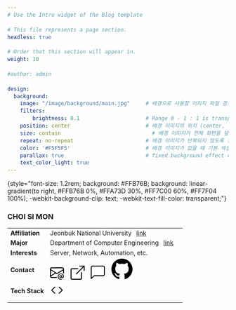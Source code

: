 ```yaml
---
# Use the Intro widget of the Blog template

# This file represents a page section.
headless: true

# Order that this section will appear in.
weight: 10

#author: admin

design:
  background:
    image: "/image/background/main.jpg"     # 배경으로 사용할 이미지 파일 경로
    filters:
        brightness: 0.1                     # Range 0 - 1 : 1 is transparent and 0 is opaque
    position: center                        # 배경 이미지의 위치 (center, contain, actual)
    size: contain                             # 배경 이미지가 전체 화면을 덮도록 설정
    repeat: no-repeat                       # 배경 이미지가 반복되지 않도록 설정
    color: '#F5F5F5'                        # 배경 이미지가 없을 때 기본 색상
    parallax: true                          # fixed background effect on desktop
    text_color_light: true                  
---
```


{style="font-size: 1.2rem; background: #FFB76B; background: linear-gradient(to right, #FFB76B 0%, #FFA73D 30%, #FF7C00 60%, #FF7F04 100%); -webkit-background-clip: text; -webkit-text-fill-color: transparent;"}


### CHOI SI MON
||||
|--|--|--|
|**Affiliation**|Jeonbuk National University &ensp;[link](https://www.jbnu.ac.kr/kor/)|
|**Major**|Department of Computer Engineering &ensp;[link](https://csai.jbnu.ac.kr/csai/index.do)|
|**Interests**|Server, Network, Automation, etc.|
|**Contact**|[![](/assets/media/icons/envelope-at.svg)](mailto:nodove@nodove.com) &ensp; [![](/assets/media/icons/box-arrow-up-right.svg)](nodove.com) &ensp; [![](/assets/media/icons/chat-left.svg)](chat.career-block.com?receiver=nodove) &ensp; [![](/assets/media/icons/iconmonstr-github-1.svg)](https://choisimo.github.com)|
|**Tech Stack**|[![](/assets/media/icons/code.svg)]()|
||






